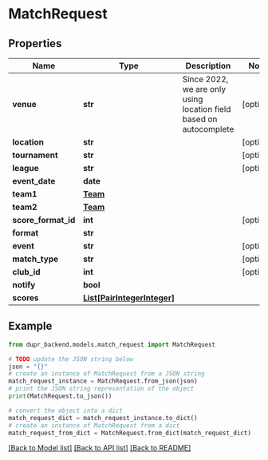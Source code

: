 # MatchRequest


## Properties

Name | Type | Description | Notes
------------ | ------------- | ------------- | -------------
**venue** | **str** | Since 2022, we are only using location field based on autocomplete | [optional] 
**location** | **str** |  | [optional] 
**tournament** | **str** |  | [optional] 
**league** | **str** |  | [optional] 
**event_date** | **date** |  | 
**team1** | [**Team**](Team.md) |  | 
**team2** | [**Team**](Team.md) |  | 
**score_format_id** | **int** |  | [optional] 
**format** | **str** |  | 
**event** | **str** |  | [optional] 
**match_type** | **str** |  | [optional] 
**club_id** | **int** |  | [optional] 
**notify** | **bool** |  | 
**scores** | [**List[PairIntegerInteger]**](PairIntegerInteger.md) |  | 

## Example

```python
from dupr_backend.models.match_request import MatchRequest

# TODO update the JSON string below
json = "{}"
# create an instance of MatchRequest from a JSON string
match_request_instance = MatchRequest.from_json(json)
# print the JSON string representation of the object
print(MatchRequest.to_json())

# convert the object into a dict
match_request_dict = match_request_instance.to_dict()
# create an instance of MatchRequest from a dict
match_request_from_dict = MatchRequest.from_dict(match_request_dict)
```
[[Back to Model list]](../README.md#documentation-for-models) [[Back to API list]](../README.md#documentation-for-api-endpoints) [[Back to README]](../README.md)


